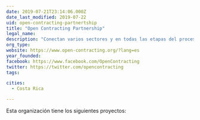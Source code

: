 ```yaml
---
date: 2019-07-21T23:14:06.000Z
date_last_modified: 2019-07-22
uid: open-contracting-partnertship
title: "Open Contracting Partnership"
legal_name: 
description: "Conectan varios sectores y en todas las etapas del proceso de contratación para ayudar a que los gobiernos ahorren tiempo y dinero, entreguen bienes y servicios de mejor calidad a los ciudadanos, prevengan la corrupción y creen un mejor ambiente de negocios para todos."
org_type: 
website: https://www.open-contracting.org/?lang=es
year_founded: 
facebook: https://www.facebook.com/OpenContracting
twitter: https://twitter.com/opencontracting
tags:

cities: 
  - Costa Rica

---
```


Esta organización tiene los siguientes proyectos:


